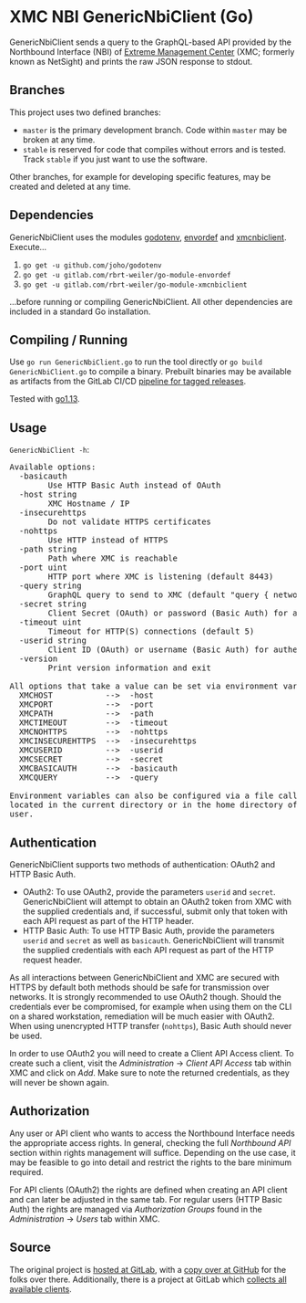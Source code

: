 # XMC NBI GenericNbiClient (Go)

GenericNbiClient sends a query to the GraphQL-based API provided by the Northbound Interface (NBI) of [Extreme Management Center](https://www.extremenetworks.com/product/extreme-management-center/) (XMC; formerly known as NetSight) and prints the raw JSON response to stdout.

## Branches

This project uses two defined branches:

* `master` is the primary development branch. Code within `master` may be broken at any time.
* `stable` is reserved for code that compiles without errors and is tested. Track `stable` if you just want to use the software.

Other branches, for example for developing specific features, may be created and deleted at any time.

## Dependencies

GenericNbiClient uses the modules [godotenv](https://github.com/joho/godotenv), [envordef](https://gitlab.com/rbrt-weiler/go-module-envordef) and [xmcnbiclient](https://gitlab.com/rbrt-weiler/go-module-xmcnbiclient). Execute...

1. `go get -u github.com/joho/godotenv`
1. `go get -u gitlab.com/rbrt-weiler/go-module-envordef`
1. `go get -u gitlab.com/rbrt-weiler/go-module-xmcnbiclient`

...before running or compiling GenericNbiClient. All other dependencies are included in a standard Go installation.

## Compiling / Running

Use `go run GenericNbiClient.go` to run the tool directly or `go build GenericNbiClient.go` to compile a binary. Prebuilt binaries may be available as artifacts from the GitLab CI/CD [pipeline for tagged releases](https://gitlab.com/rbrt-weiler/xmc-nbi-genericnbiclient-go/pipelines?scope=tags).

Tested with [go1.13](https://golang.org/doc/go1.13).

## Usage

`GenericNbiClient -h`:

<pre>
Available options:
  -basicauth
    	Use HTTP Basic Auth instead of OAuth
  -host string
    	XMC Hostname / IP
  -insecurehttps
    	Do not validate HTTPS certificates
  -nohttps
    	Use HTTP instead of HTTPS
  -path string
    	Path where XMC is reachable
  -port uint
    	HTTP port where XMC is listening (default 8443)
  -query string
    	GraphQL query to send to XMC (default "query { network { devices { up ip sysName nickName } } }")
  -secret string
    	Client Secret (OAuth) or password (Basic Auth) for authentication
  -timeout uint
    	Timeout for HTTP(S) connections (default 5)
  -userid string
    	Client ID (OAuth) or username (Basic Auth) for authentication
  -version
    	Print version information and exit

All options that take a value can be set via environment variables:
  XMCHOST           -->  -host
  XMCPORT           -->  -port
  XMCPATH           -->  -path
  XMCTIMEOUT        -->  -timeout
  XMCNOHTTPS        -->  -nohttps
  XMCINSECUREHTTPS  -->  -insecurehttps
  XMCUSERID         -->  -userid
  XMCSECRET         -->  -secret
  XMCBASICAUTH      -->  -basicauth
  XMCQUERY          -->  -query

Environment variables can also be configured via a file called .xmcenv,
located in the current directory or in the home directory of the current
user.
</pre>

## Authentication

GenericNbiClient supports two methods of authentication: OAuth2 and HTTP Basic Auth.

* OAuth2: To use OAuth2, provide the parameters `userid` and `secret`. GenericNbiClient will attempt to obtain an OAuth2 token from XMC with the supplied credentials and, if successful, submit only that token with each API request as part of the HTTP header.
* HTTP Basic Auth: To use HTTP Basic Auth, provide the parameters `userid` and `secret` as well as `basicauth`. GenericNbiClient will transmit the supplied credentials with each API request as part of the HTTP request header.

As all interactions between GenericNbiClient and XMC are secured with HTTPS by default both methods should be safe for transmission over networks. It is strongly recommended to use OAuth2 though. Should the credentials ever be compromised, for example when using them on the CLI on a shared workstation, remediation will be much easier with OAuth2. When using unencrypted HTTP transfer (`nohttps`), Basic Auth should never be used.

In order to use OAuth2 you will need to create a Client API Access client. To create such a client, visit the _Administration_ -> _Client API Access_ tab within XMC and click on _Add_. Make sure to note the returned credentials, as they will never be shown again.

## Authorization

Any user or API client who wants to access the Northbound Interface needs the appropriate access rights. In general, checking the full _Northbound API_ section within rights management will suffice. Depending on the use case, it may be feasible to go into detail and restrict the rights to the bare minimum required.

For API clients (OAuth2) the rights are defined when creating an API client and can later be adjusted in the same tab. For regular users (HTTP Basic Auth) the rights are managed via _Authorization Groups_ found in the _Administration_ -> _Users_ tab within XMC.

## Source

The original project is [hosted at GitLab](https://gitlab.com/rbrt-weiler/xmc-nbi-genericnbiclient-go), with a [copy over at GitHub](https://github.com/rbrt-weiler/xmc-nbi-genericnbiclient-go) for the folks over there. Additionally, there is a project at GitLab which [collects all available clients](https://gitlab.com/rbrt-weiler/xmc-nbi-clients).
